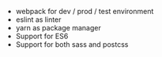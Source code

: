 - webpack for dev / prod / test environment
- eslint as linter
- yarn as package manager
- Support for ES6
- Support for both sass and postcss